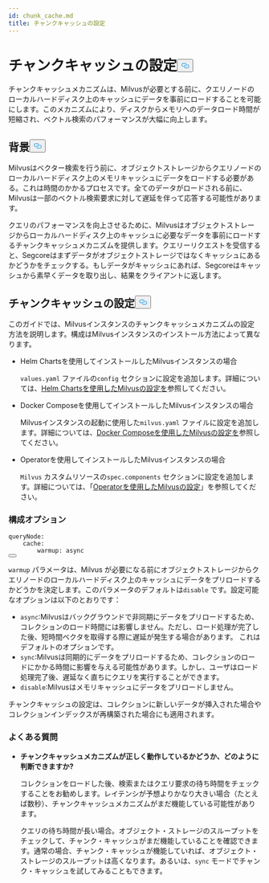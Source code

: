 ```yaml
---
id: chunk_cache.md
title: チャンクキャッシュの設定
---
```

<h1 id="Configure-Chunk-Cache" class="common-anchor-header">チャンクキャッシュの設定<button data-href="#Configure-Chunk-Cache" class="anchor-icon" translate="no">
      <svg translate="no"
        aria-hidden="true"
        focusable="false"
        height="20"
        version="1.1"
        viewBox="0 0 16 16"
        width="16"
      >
        <path
          fill="#0092E4"
          fill-rule="evenodd"
          d="M4 9h1v1H4c-1.5 0-3-1.69-3-3.5S2.55 3 4 3h4c1.45 0 3 1.69 3 3.5 0 1.41-.91 2.72-2 3.25V8.59c.58-.45 1-1.27 1-2.09C10 5.22 8.98 4 8 4H4c-.98 0-2 1.22-2 2.5S3 9 4 9zm9-3h-1v1h1c1 0 2 1.22 2 2.5S13.98 12 13 12H9c-.98 0-2-1.22-2-2.5 0-.83.42-1.64 1-2.09V6.25c-1.09.53-2 1.84-2 3.25C6 11.31 7.55 13 9 13h4c1.45 0 3-1.69 3-3.5S14.5 6 13 6z"
        ></path>
      </svg>
    </button></h1><p>チャンクキャッシュメカニズムは、Milvusが必要とする前に、クエリノードのローカルハードディスク上のキャッシュにデータを事前にロードすることを可能にします。このメカニズムにより、ディスクからメモリへのデータロード時間が短縮され、ベクトル検索のパフォーマンスが大幅に向上します。</p>
<h2 id="Background" class="common-anchor-header">背景<button data-href="#Background" class="anchor-icon" translate="no">
      <svg translate="no"
        aria-hidden="true"
        focusable="false"
        height="20"
        version="1.1"
        viewBox="0 0 16 16"
        width="16"
      >
        <path
          fill="#0092E4"
          fill-rule="evenodd"
          d="M4 9h1v1H4c-1.5 0-3-1.69-3-3.5S2.55 3 4 3h4c1.45 0 3 1.69 3 3.5 0 1.41-.91 2.72-2 3.25V8.59c.58-.45 1-1.27 1-2.09C10 5.22 8.98 4 8 4H4c-.98 0-2 1.22-2 2.5S3 9 4 9zm9-3h-1v1h1c1 0 2 1.22 2 2.5S13.98 12 13 12H9c-.98 0-2-1.22-2-2.5 0-.83.42-1.64 1-2.09V6.25c-1.09.53-2 1.84-2 3.25C6 11.31 7.55 13 9 13h4c1.45 0 3-1.69 3-3.5S14.5 6 13 6z"
        ></path>
      </svg>
    </button></h2><p>Milvusはベクター検索を行う前に、オブジェクトストレージからクエリノードのローカルハードディスク上のメモリキャッシュにデータをロードする必要がある。これは時間のかかるプロセスです。全てのデータがロードされる前に、Milvusは一部のベクトル検索要求に対して遅延を伴って応答する可能性があります。</p>
<p>クエリのパフォーマンスを向上させるために、Milvusはオブジェクトストレージからローカルハードディスク上のキャッシュに必要なデータを事前にロードするチャンクキャッシュメカニズムを提供します。クエリーリクエストを受信すると、Segcoreはまずデータがオブジェクトストレージではなくキャッシュにあるかどうかをチェックする。もしデータがキャッシュにあれば、Segcoreはキャッシュから素早くデータを取り出し、結果をクライアントに返します。</p>
<h2 id="Configure-Chunk-Cache" class="common-anchor-header">チャンクキャッシュの設定<button data-href="#Configure-Chunk-Cache" class="anchor-icon" translate="no">
      <svg translate="no"
        aria-hidden="true"
        focusable="false"
        height="20"
        version="1.1"
        viewBox="0 0 16 16"
        width="16"
      >
        <path
          fill="#0092E4"
          fill-rule="evenodd"
          d="M4 9h1v1H4c-1.5 0-3-1.69-3-3.5S2.55 3 4 3h4c1.45 0 3 1.69 3 3.5 0 1.41-.91 2.72-2 3.25V8.59c.58-.45 1-1.27 1-2.09C10 5.22 8.98 4 8 4H4c-.98 0-2 1.22-2 2.5S3 9 4 9zm9-3h-1v1h1c1 0 2 1.22 2 2.5S13.98 12 13 12H9c-.98 0-2-1.22-2-2.5 0-.83.42-1.64 1-2.09V6.25c-1.09.53-2 1.84-2 3.25C6 11.31 7.55 13 9 13h4c1.45 0 3-1.69 3-3.5S14.5 6 13 6z"
        ></path>
      </svg>
    </button></h2><p>このガイドでは、Milvusインスタンスのチャンクキャッシュメカニズムの設定方法を説明します。構成はMilvusインスタンスのインストール方法によって異なります。</p>
<ul>
<li><p>Helm Chartsを使用してインストールしたMilvusインスタンスの場合</p>
<p><code translate="no">values.yaml</code> ファイルの<code translate="no">config</code> セクションに設定を追加します。詳細については、<a href="/docs/ja/configure-helm.md">Helm Chartsを使用したMilvusの設定を</a>参照してください。</p></li>
<li><p>Docker Composeを使用してインストールしたMilvusインスタンスの場合</p>
<p>Milvusインスタンスの起動に使用した<code translate="no">milvus.yaml</code> ファイルに設定を追加します。詳細については、<a href="/docs/ja/configure-docker.md">Docker Composeを使用したMilvusの設定を</a>参照してください。</p></li>
<li><p>Operatorを使用してインストールしたMilvusインスタンスの場合</p>
<p><code translate="no">Milvus</code> カスタムリソースの<code translate="no">spec.components</code> セクションに設定を追加します。詳細については、「<a href="/docs/ja/configure_operator.md">Operatorを使用したMilvusの設定</a>」を参照してください。</p></li>
</ul>
<h3 id="Configuration-options" class="common-anchor-header">構成オプション</h3><pre><code translate="no" class="language-yaml"><span class="hljs-attr">queryNode</span>:
    <span class="hljs-attr">cache</span>:
        <span class="hljs-attr">warmup</span>: <span class="hljs-keyword">async</span>
<button class="copy-code-btn"></button></code></pre>
<p><code translate="no">warmup</code> パラメータは、Milvus が必要になる前にオブジェクトストレージからクエリノードのローカルハードディスク上のキャッシュにデータをプリロードするかどうかを決定します。このパラメータのデフォルトは<code translate="no">disable</code> です。設定可能なオプションは以下のとおりです：</p>
<ul>
<li><code translate="no">async</code>:Milvusはバックグラウンドで非同期にデータをプリロードするため、コレクションのロード時間には影響しません。ただし、ロード処理が完了した後、短時間ベクタを取得する際に遅延が発生する場合があります。  これはデフォルトのオプションです。</li>
<li><code translate="no">sync</code>:Milvusは同期的にデータをプリロードするため、コレクションのロードにかかる時間に影響を与える可能性があります。しかし、ユーザはロード処理完了後、遅延なく直ちにクエリを実行することができます。</li>
<li><code translate="no">disable</code>:Milvusはメモリキャッシュにデータをプリロードしません。</li>
</ul>
<p>チャンクキャッシュの設定は、コレクションに新しいデータが挿入された場合やコレクションインデックスが再構築された場合にも適用されます。</p>
<h3 id="FAQ" class="common-anchor-header">よくある質問</h3><ul>
<li><p><strong>チャンクキャッシュメカニズムが正しく動作しているかどうか、どのように判断できますか?</strong></p>
<p>コレクションをロードした後、検索またはクエリ要求の待ち時間をチェックすることをお勧めします。レイテンシが予想よりかなり大きい場合（たとえば数秒）、チャンクキャッシュメカニズムがまだ機能している可能性があります。</p>
<p>クエリの待ち時間が長い場合。オブジェクト・ストレージのスループットをチェックして、チャンク・キャッシュがまだ機能していることを確認できます。通常の場合、チャンク・キャッシュが機能していれば、オブジェクト・ストレージのスループットは高くなります。あるいは、<code translate="no">sync</code> モードでチャンク・キャッシュを試してみることもできます。</p></li>
</ul>
